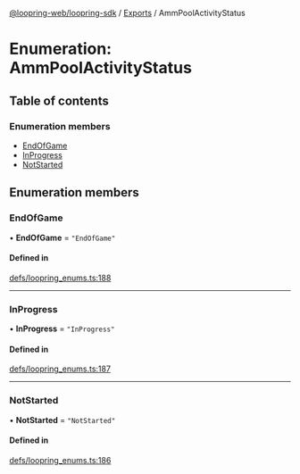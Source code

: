 [@loopring-web/loopring-sdk](../README.md) / [Exports](../modules.md) / AmmPoolActivityStatus

# Enumeration: AmmPoolActivityStatus

## Table of contents

### Enumeration members

- [EndOfGame](AmmPoolActivityStatus.md#endofgame)
- [InProgress](AmmPoolActivityStatus.md#inprogress)
- [NotStarted](AmmPoolActivityStatus.md#notstarted)

## Enumeration members

### EndOfGame

• **EndOfGame** = `"EndOfGame"`

#### Defined in

[defs/loopring_enums.ts:188](https://github.com/Loopring/loopring_sdk/blob/81e0b16/src/defs/loopring_enums.ts#L188)

___

### InProgress

• **InProgress** = `"InProgress"`

#### Defined in

[defs/loopring_enums.ts:187](https://github.com/Loopring/loopring_sdk/blob/81e0b16/src/defs/loopring_enums.ts#L187)

___

### NotStarted

• **NotStarted** = `"NotStarted"`

#### Defined in

[defs/loopring_enums.ts:186](https://github.com/Loopring/loopring_sdk/blob/81e0b16/src/defs/loopring_enums.ts#L186)
